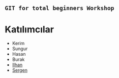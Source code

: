 ## `GIT for total beginners Workshop`

# Katılımcılar

- Kerim
- Sungur
- Hasan
- Burak
- [Ilhan](https://github.com/ilhanozkan)
- [Sergen](https://github.com/SergenAzizoglu)
